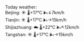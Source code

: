 Today weather:  
Beijing: ☀️   🌡️+17°C 🌬️↓7km/h  
Tianjin: ☀️   🌡️+17°C 🌬️→15km/h  
Shijiazhuang: ☁️   🌡️+22°C 🌬️↖12km/h  
Tangshan: ☀️   🌡️+17°C 🌬️→15km/h  

